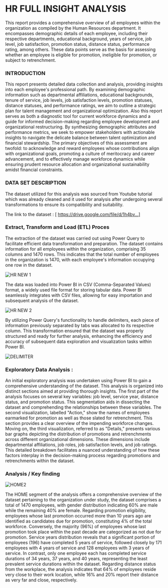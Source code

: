 # HR FULL INSIGHT ANALYSIS

This report provides a comprehensive overview of all employees within the organization as compiled by the Human Resources department. It encompasses demographic details of each employee, including their respective departments, educational background, years of service, job level, job satisfaction, promotion status, distance status, performance rating, among others. These data points serve as the basis for assessing whether an employee is eligible for promotion, ineligible for promotion, or subject to retrenchment.

### INTRODUCTION

This report presents detailed data collection and analysis, providing insights into each employee's professional path. By examining demographic information such as departmental affiliations, educational backgrounds, tenure of service, job levels, job satisfaction levels, promotion statuses, distance statuses, and performance ratings, we aim to outline a strategic plan for talent management and organizational optimization. Also this report serves as both a diagnostic tool for current workforce dynamics and a guide for informed decision-making regarding employee development and organizational restructuring. By synthesizing demographic attributes and performance metrics, we seek to empower stakeholders with actionable insights to navigate the delicate balance between talent optimization and financial stewardship.
The primary objectives of this assessment are twofold: to acknowledge and reward employees whose contributions align with organizational goals, promoting a culture of meritocracy and career advancement, and to effectively manage workforce dynamics while ensuring prudent resource allocation and organizational sustainability amidst financial constraints.

### DATA SET DESCRIPTION
The dataset utilized for this analysis was sourced from Youtube tutorial which was already cleaned and it used for analysis after undergoing several transformations to ensure its compatibility and suitability. 

The link to the dataset : [ https://drive.google.com/file/d/1h4bv...]

### Extract, Transform and Load (ETL) Proces

The extraction of the dataset was carried out using Power Query to facilitate efficient data transformation and preparation. The dataset contains information for all employees within the organization, comprising 35 columns and 1470 rows. This indicates that the total number of employees in the organization is 1470, with each employee's information occupying one row in the dataset.

![HR NEW 1](https://github.com/Yhemmie-data/HR-FULL-INSIGHT/assets/162053652/39bb1431-cd72-468c-8733-396e6d1b3e3b)


The data was loaded into Power BI in CSV (Comma-Separated Values) format, a widely used file format for storing tabular data. Power BI seamlessly integrates with CSV files, allowing for easy importation and subsequent analysis of the dataset.


![HR NEW 2](https://github.com/Yhemmie-data/HR-FULL-INSIGHT/assets/162053652/3ee8af9c-11b7-4cda-96de-0a1512e64a60)


By utilizing Power Query's functionality to handle delimiters, each piece of information previously separated by tabs was allocated to its respective column. This transformation ensured that the dataset was properly structured and ready for further analysis, enhancing the efficiency and accuracy of subsequent data exploration and visualization tasks within Power BI.


![DELIMITER](https://github.com/Yhemmie-data/HR-FULL-INSIGHT/assets/162053652/d826c6a3-ac35-4324-bd10-2e9b1f473d77)



### Exploratory Data Analysis : 
An initial exploratory analysis was undertaken using Power BI to gain a comprehensive understanding of the dataset. This analysis is organized into distinct sections aimed at providing thorough insights. The first part of the analysis focuses on several key variables: job level, service year, distance status, and promotion status. This segmentation aids in dissecting the dataset and comprehending the relationships between these variables. The second visualization, labelled "Action," show the names of employees earmarked for promotion as well as those slated for retrenchment. This section provides a clear overview of the impending workforce changes.
Moving on, the third visualization, referred to as "Details," presents various bar graphs depicting the distribution of promotions and retrenchments across different organizational dimensions. These dimensions include departmental affiliations, job roles, job satisfaction levels, and job ratings. This detailed breakdown facilitates a nuanced understanding of how these factors interplay in the decision-making process regarding promotions and retrenchments within the dataset.

### Analysis / Key finding

![HOME2](https://github.com/Yhemmie-data/HR-FULL-INSIGHT/assets/162053652/2a188e99-5440-41e7-acae-782332f5705f)


The HOME segment of the analysis offers a comprehensive overview of the dataset pertaining to the organization under study, the dataset comprises a total of 1470 employees, with gender distribution indicating 60% are male while the remaining 40% are female. Regarding promotion eligibility, employees whose last promotion occurred more than 10 years ago are identified as candidates due for promotion, constituting 4% of the total workforce. Conversely, the majority (96%) of employees whose last promotion took place within the past decade are categorized as not due for promotion.
Service years distribution reveals that a significant portion of employees (196) have completed 5 years of service, followed closely by 171 employees with 4 years of service and 128 employees with 3 years of service. In contrast, only one employee each has completed service durations of 34 years, 37 years, and 40 years, representing the least prevalent service durations within the dataset. Regarding distance status from the workplace, the analysis indicates that 64% of employees reside very close to their work location, while 16% and 20% report their distance as very far and close, respectively.










